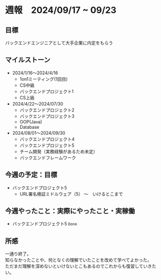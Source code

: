 # 週報　2024/09/17 ~ 09/23

## 目標
バックエンドエンジニアとして大手企業に内定をもらう

## マイルストーン
- 2024/1/16〜2024/4/16
    - 1on1ミーティング(1回目)
    - CS中級
    - バックエンドプロジェクト1
    - CS上級
- 2024/4/22〜2024/07/30
   - バックエンドプロジェクト2
   - バックエンドプロジェクト3
   - OOP(Java)
   - Database
- 2024/08/01〜2024/09/30
    - バックエンドプロジェクト4
    - バックエンドプロジェクト5
    - チーム開発（実務経験があるため未定）
    - バックエンドフレームワーク

## 今週の予定：目標
- バックエンドプロジェクト5
  - URL署名検証ミドルウェア（5） 〜　いけるとこまで
  
## 今週やったこと：実際にやったこと・実稼働
- バックエンドプロジェクト5 `Done`
  
  
## 所感
一通り終了。  
知らなかったことや、何となくの理解でいたことを改めて学べてよかった。  
ただまだ理解を深めないといけないとこもあるのでこれからも復習していきたい。
